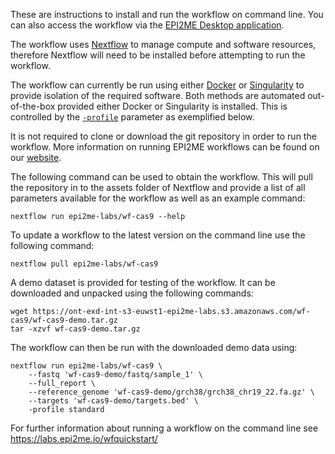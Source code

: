 
These are instructions to install and run the workflow on command line.
You can also access the workflow via the
[EPI2ME Desktop application](https://labs.epi2me.io/downloads/).

The workflow uses [Nextflow](https://www.nextflow.io/) to manage
compute and software resources,
therefore Nextflow will need to be
installed before attempting to run the workflow.

The workflow can currently be run using either
[Docker](https://www.docker.com/products/docker-desktop)
or [Singularity](https://docs.sylabs.io/guides/3.0/user-guide/index.html)
to provide isolation of the required software.
Both methods are automated out-of-the-box provided
either Docker or Singularity is installed.
This is controlled by the
[`-profile`](https://www.nextflow.io/docs/latest/config.html#config-profiles)
parameter as exemplified below.

It is not required to clone or download the git repository
in order to run the workflow.
More information on running EPI2ME workflows can
be found on our [website](https://labs.epi2me.io/wfindex).

The following command can be used to obtain the workflow.
This will pull the repository in to the assets folder of
Nextflow and provide a list of all parameters
available for the workflow as well as an example command:

```
nextflow run epi2me-labs/wf-cas9 --help
```
To update a workflow to the latest version on the command line use
the following command:
```
nextflow pull epi2me-labs/wf-cas9
```

A demo dataset is provided for testing of the workflow.
It can be downloaded and unpacked using the following commands:
```
wget https://ont-exd-int-s3-euwst1-epi2me-labs.s3.amazonaws.com/wf-cas9/wf-cas9-demo.tar.gz
tar -xzvf wf-cas9-demo.tar.gz
```
The workflow can then be run with the downloaded demo data using:
```
nextflow run epi2me-labs/wf-cas9 \
	--fastq 'wf-cas9-demo/fastq/sample_1' \
	--full_report \
	--reference_genome 'wf-cas9-demo/grch38/grch38_chr19_22.fa.gz' \
	--targets 'wf-cas9-demo/targets.bed' \
	-profile standard
```

For further information about running a workflow on
the command line see https://labs.epi2me.io/wfquickstart/
